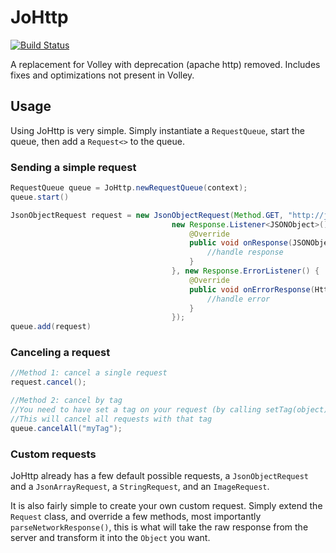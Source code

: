 # JoHttp
[![Build Status](https://travis-ci.org/JorisBolsens/JoHttp.svg?branch=master)](https://travis-ci.org/JorisBolsens/JoHttp)

A replacement for Volley with deprecation (apache http) removed. 
Includes fixes and optimizations not present in Volley.

## Usage
Using JoHttp is very simple. Simply instantiate a `RequestQueue`, start the queue, then add a `Request<>` to the queue.

### Sending a simple request
```java
RequestQueue queue = JoHttp.newRequestQueue(context);
queue.start()

JsonObjectRequest request = new JsonObjectRequest(Method.GET, "http://jojolabs.com", null, 
                                    new Response.Listener<JSONObject>() {
                                        @Override
                                        public void onResponse(JSONObject response) {
                                            //handle response
                                        }
                                    }, new Response.ErrorListener() {
                                        @Override
                                        public void onErrorResponse(HttpError error) {
                                            //handle error
                                        }
                                    });
queue.add(request)
```

### Canceling a request
```java
//Method 1: cancel a single request
request.cancel();

//Method 2: cancel by tag
//You need to have set a tag on your request (by calling setTag(object))
//This will cancel all requests with that tag
queue.cancelAll("myTag");
```

### Custom requests
JoHttp already has a few default possible requests, a `JsonObjectRequest` and a `JsonArrayRequest`, a `StringRequest`, and an `ImageRequest`.

It is also fairly simple to create your own custom request. Simply extend the `Request` class, and override a few methods, most importantly `parseNetworkResponse()`, 
this is what will take the raw response from the server and transform it into the `Object` you want.
